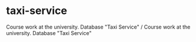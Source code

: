 # taxi-service
Course work at the university. Database "Taxi Service" / Course work at the university. Database "Taxi Service"

